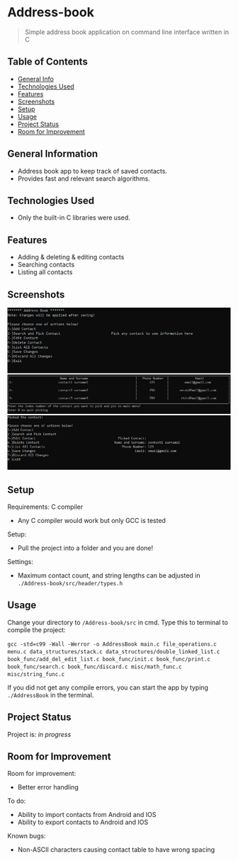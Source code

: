 # Address-book
> Simple address book application on command line interface written in C


## Table of Contents
* [General Info](#general-information)
* [Technologies Used](#technologies-used)
* [Features](#features)
* [Screenshots](#screenshots)
* [Setup](#setup)
* [Usage](#usage)
* [Project Status](#project-status)
* [Room for Improvement](#room-for-improvement)
<!-- * [License](#license) -->


## General Information
- Address book app to keep track of saved contacts.
- Provides fast and relevant search algorithms.



## Technologies Used
- Only the built-in C libraries were used.


## Features
- Adding & deleting & editing contacts
- Searching contacts
- Listing all contacts


## Screenshots
![Example screenshot](./img/Screenshot1.jpg)
![Example screenshot](./img/Screenshot2.jpg)
![Example screenshot](./img/Screenshot3.jpg)


## Setup
Requirements: C compiler

- Any C compiler would work but only GCC is tested

Setup:
- Pull the project into a folder and you are done!

Settings:
- Maximum contact count, and string lengths can be adjusted in `./Address-book/src/header/types.h`


## Usage
Change your directory to `/Address-book/src` in cmd. Type this to terminal to compile the project:

`gcc -std=c99 -Wall -Werror -o AddressBook main.c file_operations.c menu.c data_structures/stack.c data_structures/double_linked_list.c book_func/add_del_edit_list.c book_func/init.c book_func/print.c book_func/search.c book_func/discard.c misc/math_func.c misc/string_func.c`

If you did not get any compile errors, you can start the app by typing `./AddressBook` in the terminal.


## Project Status
Project is: _in progress_ <!-- __complete__ once finished-->


## Room for Improvement

Room for improvement:
- Better error handling

To do:
- Ability to import contacts from Android and IOS
- Ability to export contacts to Android and IOS

Known bugs:
- Non-ASCII characters causing contact table to have wrong spacing



<!-- ## License -->
<!-- This project is open source and available under the [... License](). -->
